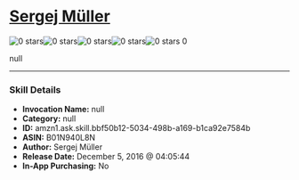 # [Sergej Müller](http://alexa.amazon.com/#skills/amzn1.ask.skill.bbf50b12-5034-498b-a169-b1ca92e7584b)
![0 stars](../../images/ic_star_border_black_18dp_1x.png)![0 stars](../../images/ic_star_border_black_18dp_1x.png)![0 stars](../../images/ic_star_border_black_18dp_1x.png)![0 stars](../../images/ic_star_border_black_18dp_1x.png)![0 stars](../../images/ic_star_border_black_18dp_1x.png) 0

null

***

### Skill Details

* **Invocation Name:** null
* **Category:** null
* **ID:** amzn1.ask.skill.bbf50b12-5034-498b-a169-b1ca92e7584b
* **ASIN:** B01N940L8N
* **Author:** Sergej Müller
* **Release Date:** December 5, 2016 @ 04:05:44
* **In-App Purchasing:** No
